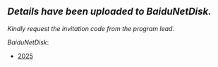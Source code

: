 
## *Details have been uploaded to BaiduNetDisk.*

*Kindly request the invitation code from the program lead.*

*BaiduNetDisk*: &nbsp; 

- [2025](https://pan.baidu.com/s/1G4tcjrjDohk6BQDTS79CYQ)
